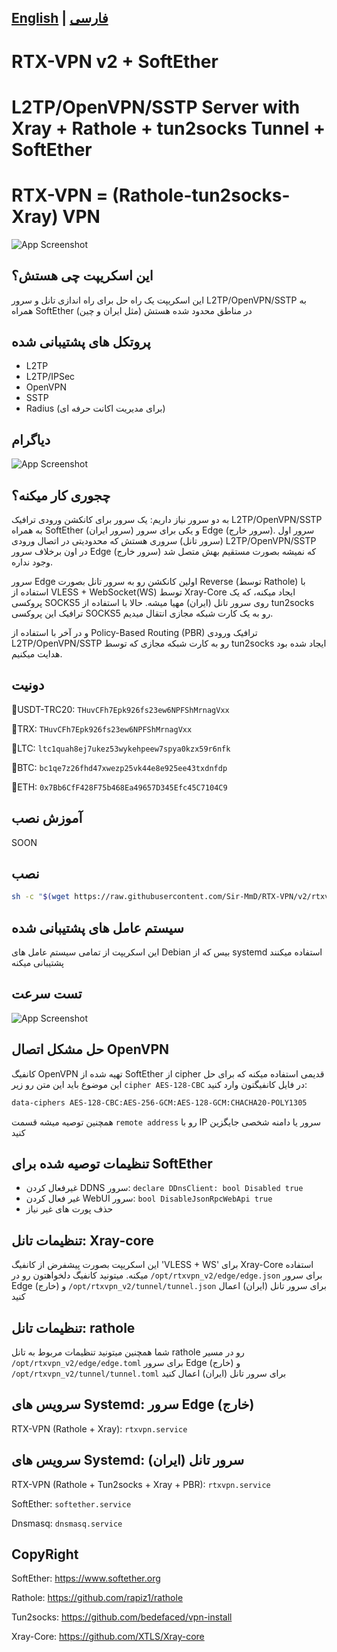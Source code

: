 ## [English](/README.md) | [فارسی](/README_fa.md)
# RTX-VPN v2 + SoftEther
# L2TP/OpenVPN/SSTP Server with Xray + Rathole + tun2socks Tunnel + SoftEther
# RTX-VPN = (Rathole-tun2socks-Xray) VPN
![App Screenshot](https://raw.githubusercontent.com/Sir-MmD/RTX-VPN/refs/heads/v2/menu.png)

## این اسکریپت  چی هستش؟
این اسکریپت یک راه حل برای راه اندازی تانل و سرور L2TP/OpenVPN/SSTP به همراه SoftEther در مناطق محدود شده هستش (مثل ایران و چین)

## پروتکل های پشتیبانی شده
- L2TP
- L2TP/IPSec
- OpenVPN
- SSTP
- Radius (برای مدیریت اکانت حرفه ای)

## دیاگرام
![App Screenshot](https://raw.githubusercontent.com/Sir-MmD/RTX-VPN/refs/heads/v2/diagram.png)

## چجوری کار میکنه؟
به دو سرور نیاز داریم: یک سرور برای کانکشن ورودی ترافیک L2TP/OpenVPN/SSTP به همراه SoftEther (سرور ایران) و یکی برای سرور Edge (سرور خارج). سرور اول (سرور تانل) سروری هستش که محدودیتی در اتصال ورودی L2TP/OpenVPN/SSTP در اون برخلاف سرور Edge (سرور خارج) که نمیشه بصورت مستقیم بهش متصل شد وجود نداره.

سرور Edge اولین کانکشن رو به سرور تانل بصورت Reverse (توسط Rathole) با استفاده از VLESS + WebSocket(WS) توسط Xray-Core ایجاد میکنه، که یک پروکسی SOCKS5 روی سرور تانل (ایران) مهیا میشه. حالا با استفاده از tun2socks ترافیک این پروکسی SOCKS5 رو به یک کارت شبکه مجازی انتقال میدیم.

و در آخر با استفاده از Policy-Based Routing (PBR) ترافیک ورودی L2TP/OpenVPN/SSTP رو به کارت شبکه مجازی که توسط tun2socks ایجاد شده بود هدایت میکنیم.

## دونیت
🔹USDT-TRC20: ```THuvCFh7Epk926fs23ew6NPFShMrnagVxx```

🔹TRX: ```THuvCFh7Epk926fs23ew6NPFShMrnagVxx```

🔹LTC: ```ltc1quah8ej7ukez53wykehpeew7spya0kzx59r6nfk```

🔹BTC: ```bc1qe7z26fhd47xwezp25vk44e8e925ee43txdnfdp```

🔹ETH: ```0x7Bb6CfF428F75b468Ea49657D345Efc45C7104C9```

## آموزش نصب
SOON

## نصب
```bash
sh -c "$(wget https://raw.githubusercontent.com/Sir-MmD/RTX-VPN/v2/rtxvpn_v2.sh -O -)"
```

## سیستم عامل های پشتیبانی شده
این اسکریپت از تمامی سیستم عامل های Debian بیس که از systemd استفاده میکنند پشتیبانی میکنه

## تست سرعت
![App Screenshot](https://raw.githubusercontent.com/Sir-MmD/RTX-VPN/refs/heads/v2/speedtest.jpg)

## حل مشکل اتصال OpenVPN
کانفیگ OpenVPN تهیه شده از SoftEther از cipher قدیمی استفاده میکنه که برای حل این موضوع باید این متن رو زیر ```cipher AES-128-CBC``` در فایل کانفیگتون وارد کنید:
```bash
data-ciphers AES-128-CBC:AES-256-GCM:AES-128-GCM:CHACHA20-POLY1305
```
همچنین توصیه میشه قسمت ```remote address``` رو با IP سرور یا دامنه شخصی جایگزین کنید

## تنظیمات توصیه شده برای SoftEther
- غیرفعال کردن DDNS سرور: ```declare DDnsClient: bool Disabled true```
- غیر فعال کردن WebUI سرور: ```bool DisableJsonRpcWebApi true```
- حذف پورت های غیر نیاز

## تنظیمات تانل: Xray-core
این اسکریپت بصورت پیشفرض از کانفیگ 'VLESS + WS' برای Xray-Core استفاده میکنه. میتونید کانفیگ دلخواهتون رو در ```/opt/rtxvpn_v2/edge/edge.json``` برای سرور Edge (خارج) و ```/opt/rtxvpn_v2/tunnel/tunnel.json``` برای سرور تانل (ایران) اعمال کنید

## تنظیمات تانل: rathole
شما همچنین میتونید تنظیمات مربوط به تانل rathole رو در مسیر ```/opt/rtxvpn_v2/edge/edge.toml``` برای سرور Edge (خارج) و ```/opt/rtxvpn_v2/tunnel/tunnel.toml``` برای سرور تانل (ایران) اعمال کنید

## سرویس های Systemd: سرور Edge (خارج)
RTX-VPN (Rathole + Xray): ```rtxvpn.service```

## سرویس های Systemd: سرور تانل (ایران)
RTX-VPN (Rathole + Tun2socks + Xray + PBR): ```rtxvpn.service```

SoftEther: ```softether.service```

Dnsmasq: ```dnsmasq.service```

## CopyRight
SoftEther: https://www.softether.org

Rathole: https://github.com/rapiz1/rathole

Tun2socks: https://github.com/bedefaced/vpn-install

Xray-Core: https://github.com/XTLS/Xray-core
